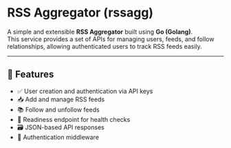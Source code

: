 # RSS Aggregator (rssagg)

A simple and extensible **RSS Aggregator** built using **Go (Golang)**.  
This service provides a set of APIs for managing users, feeds, and follow relationships, allowing authenticated users to track RSS feeds easily.

---

## 🚀 Features

- ✅ User creation and authentication via API keys
- 📥 Add and manage RSS feeds
- 📚 Follow and unfollow feeds
- 🧪 Readiness endpoint for health checks
- 🗃 JSON-based API responses
- 🔐 Authentication middleware

